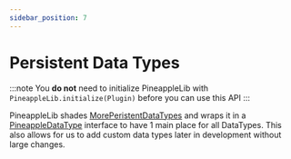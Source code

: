 ```yaml
---
sidebar_position: 7
---
```

# Persistent Data Types

:::note
You **do not** need to initialize PineappleLib with `PineappleLib.initialize(Plugin)` before you can use this API
:::

PineappleLib shades [MorePeristentDataTypes](https://github.com/mfnalex/MorePersistentDataTypes) and wraps it in a [PineappleDataType](https://maven.miles.sh/javadoc/libraries/sh/miles/Pineapple/1.0.0-SNAPSHOT/raw/sh/miles/pineapple/pdc/PineappleDataType.html) interface to have 1 main place for all DataTypes. This also allows for us to add custom data types later in development without large changes.
